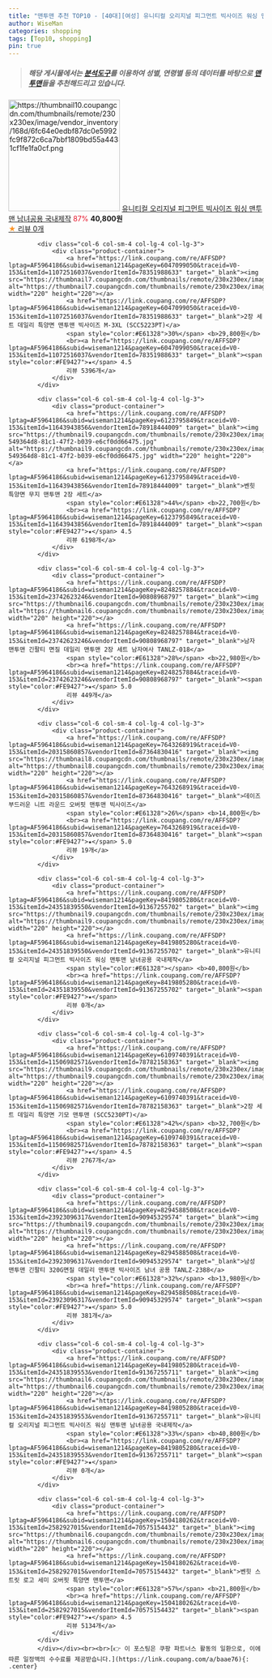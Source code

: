 ```yaml
---
title: "맨투맨 추천 TOP10 - [40대][여성] 유니티컬 오리지널 피그먼트 빅사이즈 워싱 맨투맨 남녀공용 국내제작"
author: WiseMan
categories: shopping
tags: [Top10, shopping]
pin: true
---
```


> ##### 해당 게시물에서는 [**분석도구**](https://itemscout.io/)를 이용하여 **성별**, **연령별** 등의 데이터를 바탕으로 [**맨투맨**](https://link.coupang.com/a/baae76)들을 추천해드리고 있습니다.
<div class="container"><div class="row">
            <div class="col-6 col-sm-4 col-lg-4 col-lg-3">
                <div class="product-container">
                    <a href="https://link.coupang.com/re/AFFSDP?lptag=AF5964186&subid=wiseman1214&pageKey=8419805280&traceid=V0-153&itemId=24351839558&vendorItemId=91367255720" target="_blank"><img src="https://thumbnail10.coupangcdn.com/thumbnails/remote/230x230ex/image/vendor_inventory/168d/6fc64e0edbf87dc0e5992fc9f872c6ca7bbf1809bd55a4431cf1fe1fa0cf.png" alt="https://thumbnail10.coupangcdn.com/thumbnails/remote/230x230ex/image/vendor_inventory/168d/6fc64e0edbf87dc0e5992fc9f872c6ca7bbf1809bd55a4431cf1fe1fa0cf.png" width="220" height="220"></a>
                    <a href="https://link.coupang.com/re/AFFSDP?lptag=AF5964186&subid=wiseman1214&pageKey=8419805280&traceid=V0-153&itemId=24351839558&vendorItemId=91367255720" target="_blank">유니티컬 오리지널 피그먼트 빅사이즈 워싱 맨투맨 남녀공용 국내제작</a>
                    <span style="color:#E61328">87%</span> <b>40,800원</b>
                    <br><a href="https://link.coupang.com/re/AFFSDP?lptag=AF5964186&subid=wiseman1214&pageKey=8419805280&traceid=V0-153&itemId=24351839558&vendorItemId=91367255720" target="_blank"><span style="color:#FE9427">★</span> 
                    리뷰 0개</a>
                </div>
            </div>
            
            <div class="col-6 col-sm-4 col-lg-4 col-lg-3">
                <div class="product-container">
                    <a href="https://link.coupang.com/re/AFFSDP?lptag=AF5964186&subid=wiseman1214&pageKey=6047099050&traceid=V0-153&itemId=11072516037&vendorItemId=78351988633" target="_blank"><img src="https://thumbnail7.coupangcdn.com/thumbnails/remote/230x230ex/image/vendor_inventory/3d94/bfc31dc1afd8310725b3a45fb1e2019d567deb2f33e0e09aa59931c0eb79.jpg" alt="https://thumbnail7.coupangcdn.com/thumbnails/remote/230x230ex/image/vendor_inventory/3d94/bfc31dc1afd8310725b3a45fb1e2019d567deb2f33e0e09aa59931c0eb79.jpg" width="220" height="220"></a>
                    <a href="https://link.coupang.com/re/AFFSDP?lptag=AF5964186&subid=wiseman1214&pageKey=6047099050&traceid=V0-153&itemId=11072516037&vendorItemId=78351988633" target="_blank">2장 세트 데일리 특양면 맨투맨 빅사이즈 M-3XL (SCC5223PT)</a>
                    <span style="color:#E61328">30%</span> <b>29,800원</b>
                    <br><a href="https://link.coupang.com/re/AFFSDP?lptag=AF5964186&subid=wiseman1214&pageKey=6047099050&traceid=V0-153&itemId=11072516037&vendorItemId=78351988633" target="_blank"><span style="color:#FE9427">★</span> 4.5
                    리뷰 5396개</a>
                </div>
            </div>
            
            <div class="col-6 col-sm-4 col-lg-4 col-lg-3">
                <div class="product-container">
                    <a href="https://link.coupang.com/re/AFFSDP?lptag=AF5964186&subid=wiseman1214&pageKey=6123795849&traceid=V0-153&itemId=11643943856&vendorItemId=78918444009" target="_blank"><img src="https://thumbnail9.coupangcdn.com/thumbnails/remote/230x230ex/image/retail/images/11441391880851485-549364d8-81c1-47f2-b039-e6cf0dd66475.jpg" alt="https://thumbnail9.coupangcdn.com/thumbnails/remote/230x230ex/image/retail/images/11441391880851485-549364d8-81c1-47f2-b039-e6cf0dd66475.jpg" width="220" height="220"></a>
                    <a href="https://link.coupang.com/re/AFFSDP?lptag=AF5964186&subid=wiseman1214&pageKey=6123795849&traceid=V0-153&itemId=11643943856&vendorItemId=78918444009" target="_blank">벤힛 특양면 무지 맨투맨 2장 세트</a>
                    <span style="color:#E61328">44%</span> <b>22,700원</b>
                    <br><a href="https://link.coupang.com/re/AFFSDP?lptag=AF5964186&subid=wiseman1214&pageKey=6123795849&traceid=V0-153&itemId=11643943856&vendorItemId=78918444009" target="_blank"><span style="color:#FE9427">★</span> 4.5
                    리뷰 6198개</a>
                </div>
            </div>
            
            <div class="col-6 col-sm-4 col-lg-4 col-lg-3">
                <div class="product-container">
                    <a href="https://link.coupang.com/re/AFFSDP?lptag=AF5964186&subid=wiseman1214&pageKey=8248257884&traceid=V0-153&itemId=23742623246&vendorItemId=90808968797" target="_blank"><img src="https://thumbnail6.coupangcdn.com/thumbnails/remote/230x230ex/image/vendor_inventory/129d/0e4b7a46eb7a3830e3630ad5aa718e6338d97609f0009cf3df7260f0b182.jpg" alt="https://thumbnail6.coupangcdn.com/thumbnails/remote/230x230ex/image/vendor_inventory/129d/0e4b7a46eb7a3830e3630ad5aa718e6338d97609f0009cf3df7260f0b182.jpg" width="220" height="220"></a>
                    <a href="https://link.coupang.com/re/AFFSDP?lptag=AF5964186&subid=wiseman1214&pageKey=8248257884&traceid=V0-153&itemId=23742623246&vendorItemId=90808968797" target="_blank">남자 맨투맨 긴팔티 면질 데일리 맨투맨 2장 세트 남자여사 TANLZ-018</a>
                    <span style="color:#E61328">28%</span> <b>22,980원</b>
                    <br><a href="https://link.coupang.com/re/AFFSDP?lptag=AF5964186&subid=wiseman1214&pageKey=8248257884&traceid=V0-153&itemId=23742623246&vendorItemId=90808968797" target="_blank"><span style="color:#FE9427">★</span> 5.0
                    리뷰 449개</a>
                </div>
            </div>
            
            <div class="col-6 col-sm-4 col-lg-4 col-lg-3">
                <div class="product-container">
                    <a href="https://link.coupang.com/re/AFFSDP?lptag=AF5964186&subid=wiseman1214&pageKey=7643268919&traceid=V0-153&itemId=20315860857&vendorItemId=87364830416" target="_blank"><img src="https://thumbnail8.coupangcdn.com/thumbnails/remote/230x230ex/image/vendor_inventory/24f7/4422ff5322dcbd92e53a867bddb88f381a242656d1d997196af9f98a41a7.jpg" alt="https://thumbnail8.coupangcdn.com/thumbnails/remote/230x230ex/image/vendor_inventory/24f7/4422ff5322dcbd92e53a867bddb88f381a242656d1d997196af9f98a41a7.jpg" width="220" height="220"></a>
                    <a href="https://link.coupang.com/re/AFFSDP?lptag=AF5964186&subid=wiseman1214&pageKey=7643268919&traceid=V0-153&itemId=20315860857&vendorItemId=87364830416" target="_blank">데이즈 부드러운 니트 라운드 오버핏 맨투맨 빅사이즈</a>
                    <span style="color:#E61328">26%</span> <b>14,800원</b>
                    <br><a href="https://link.coupang.com/re/AFFSDP?lptag=AF5964186&subid=wiseman1214&pageKey=7643268919&traceid=V0-153&itemId=20315860857&vendorItemId=87364830416" target="_blank"><span style="color:#FE9427">★</span> 5.0
                    리뷰 19개</a>
                </div>
            </div>
            
            <div class="col-6 col-sm-4 col-lg-4 col-lg-3">
                <div class="product-container">
                    <a href="https://link.coupang.com/re/AFFSDP?lptag=AF5964186&subid=wiseman1214&pageKey=8419805280&traceid=V0-153&itemId=24351839550&vendorItemId=91367255702" target="_blank"><img src="https://thumbnail9.coupangcdn.com/thumbnails/remote/230x230ex/image/vendor_inventory/3ede/9da0affab15c3603d84f38559d8562a160f5d40e3d27bdf5d2c2ac2df879.png" alt="https://thumbnail9.coupangcdn.com/thumbnails/remote/230x230ex/image/vendor_inventory/3ede/9da0affab15c3603d84f38559d8562a160f5d40e3d27bdf5d2c2ac2df879.png" width="220" height="220"></a>
                    <a href="https://link.coupang.com/re/AFFSDP?lptag=AF5964186&subid=wiseman1214&pageKey=8419805280&traceid=V0-153&itemId=24351839550&vendorItemId=91367255702" target="_blank">유니티컬 오리지널 피그먼트 빅사이즈 워싱 맨투맨 남녀공용 국내제작</a>
                    <span style="color:#E61328"></span> <b>40,800원</b>
                    <br><a href="https://link.coupang.com/re/AFFSDP?lptag=AF5964186&subid=wiseman1214&pageKey=8419805280&traceid=V0-153&itemId=24351839550&vendorItemId=91367255702" target="_blank"><span style="color:#FE9427">★</span> 
                    리뷰 0개</a>
                </div>
            </div>
            
            <div class="col-6 col-sm-4 col-lg-4 col-lg-3">
                <div class="product-container">
                    <a href="https://link.coupang.com/re/AFFSDP?lptag=AF5964186&subid=wiseman1214&pageKey=6109740391&traceid=V0-153&itemId=11506982571&vendorItemId=78782158363" target="_blank"><img src="https://thumbnail9.coupangcdn.com/thumbnails/remote/230x230ex/image/vendor_inventory/80ca/f894af5a8bacaaa84c71e499852b367d7018ef4f3348861fe33c5fdb2f1d.jpg" alt="https://thumbnail9.coupangcdn.com/thumbnails/remote/230x230ex/image/vendor_inventory/80ca/f894af5a8bacaaa84c71e499852b367d7018ef4f3348861fe33c5fdb2f1d.jpg" width="220" height="220"></a>
                    <a href="https://link.coupang.com/re/AFFSDP?lptag=AF5964186&subid=wiseman1214&pageKey=6109740391&traceid=V0-153&itemId=11506982571&vendorItemId=78782158363" target="_blank">2장 세트 데일리 특양면 기모 맨투맨 (SCC5230PT)</a>
                    <span style="color:#E61328">42%</span> <b>32,700원</b>
                    <br><a href="https://link.coupang.com/re/AFFSDP?lptag=AF5964186&subid=wiseman1214&pageKey=6109740391&traceid=V0-153&itemId=11506982571&vendorItemId=78782158363" target="_blank"><span style="color:#FE9427">★</span> 4.5
                    리뷰 2767개</a>
                </div>
            </div>
            
            <div class="col-6 col-sm-4 col-lg-4 col-lg-3">
                <div class="product-container">
                    <a href="https://link.coupang.com/re/AFFSDP?lptag=AF5964186&subid=wiseman1214&pageKey=8294588508&traceid=V0-153&itemId=23923096317&vendorItemId=90945329574" target="_blank"><img src="https://thumbnail9.coupangcdn.com/thumbnails/remote/230x230ex/image/vendor_inventory/6499/22f2b699617a3fe0b2fdfcfbe06caa64c2cbc37456837aab1460c409afff.jpg" alt="https://thumbnail9.coupangcdn.com/thumbnails/remote/230x230ex/image/vendor_inventory/6499/22f2b699617a3fe0b2fdfcfbe06caa64c2cbc37456837aab1460c409afff.jpg" width="220" height="220"></a>
                    <a href="https://link.coupang.com/re/AFFSDP?lptag=AF5964186&subid=wiseman1214&pageKey=8294588508&traceid=V0-153&itemId=23923096317&vendorItemId=90945329574" target="_blank">남성 맨투맨 긴팔티 320G면질 데일리 맨투맨 빅사이즈 남녀 공용 TANLZ-2388</a>
                    <span style="color:#E61328">32%</span> <b>13,980원</b>
                    <br><a href="https://link.coupang.com/re/AFFSDP?lptag=AF5964186&subid=wiseman1214&pageKey=8294588508&traceid=V0-153&itemId=23923096317&vendorItemId=90945329574" target="_blank"><span style="color:#FE9427">★</span> 5.0
                    리뷰 381개</a>
                </div>
            </div>
            
            <div class="col-6 col-sm-4 col-lg-4 col-lg-3">
                <div class="product-container">
                    <a href="https://link.coupang.com/re/AFFSDP?lptag=AF5964186&subid=wiseman1214&pageKey=8419805280&traceid=V0-153&itemId=24351839553&vendorItemId=91367255711" target="_blank"><img src="https://thumbnail6.coupangcdn.com/thumbnails/remote/230x230ex/image/vendor_inventory/03b4/fb470561db5c94c5424278ae4ec2048cb84a4ccf4a9fa07bbaa3d558afa2.png" alt="https://thumbnail6.coupangcdn.com/thumbnails/remote/230x230ex/image/vendor_inventory/03b4/fb470561db5c94c5424278ae4ec2048cb84a4ccf4a9fa07bbaa3d558afa2.png" width="220" height="220"></a>
                    <a href="https://link.coupang.com/re/AFFSDP?lptag=AF5964186&subid=wiseman1214&pageKey=8419805280&traceid=V0-153&itemId=24351839553&vendorItemId=91367255711" target="_blank">유니티컬 오리지널 피그먼트 빅사이즈 워싱 맨투맨 남녀공용 국내제작</a>
                    <span style="color:#E61328">33%</span> <b>40,800원</b>
                    <br><a href="https://link.coupang.com/re/AFFSDP?lptag=AF5964186&subid=wiseman1214&pageKey=8419805280&traceid=V0-153&itemId=24351839553&vendorItemId=91367255711" target="_blank"><span style="color:#FE9427">★</span> 
                    리뷰 0개</a>
                </div>
            </div>
            
            <div class="col-6 col-sm-4 col-lg-4 col-lg-3">
                <div class="product-container">
                    <a href="https://link.coupang.com/re/AFFSDP?lptag=AF5964186&subid=wiseman1214&pageKey=1504180262&traceid=V0-153&itemId=2582927015&vendorItemId=70575154432" target="_blank"><img src="https://thumbnail6.coupangcdn.com/thumbnails/remote/230x230ex/image/1025_amir_coupang_oct_80k/9bc8/1057e83e53f4d9f5ee9ef1ff69ce437d1a89ac6cdda47bd6230a0926d48a.jpg" alt="https://thumbnail6.coupangcdn.com/thumbnails/remote/230x230ex/image/1025_amir_coupang_oct_80k/9bc8/1057e83e53f4d9f5ee9ef1ff69ce437d1a89ac6cdda47bd6230a0926d48a.jpg" width="220" height="220"></a>
                    <a href="https://link.coupang.com/re/AFFSDP?lptag=AF5964186&subid=wiseman1214&pageKey=1504180262&traceid=V0-153&itemId=2582927015&vendorItemId=70575154432" target="_blank">벤힛 스트릿 로고 세미 오버핏 특양면 맨투맨</a>
                    <span style="color:#E61328">57%</span> <b>21,800원</b>
                    <br><a href="https://link.coupang.com/re/AFFSDP?lptag=AF5964186&subid=wiseman1214&pageKey=1504180262&traceid=V0-153&itemId=2582927015&vendorItemId=70575154432" target="_blank"><span style="color:#FE9427">★</span> 4.5
                    리뷰 5134개</a>
                </div>
            </div>
            </div></div><br><br>[👉 이 포스팅은 쿠팡 파트너스 활동의 일환으로, 이에 따른 일정액의 수수료를 제공받습니다.](https://link.coupang.com/a/baae76){: .center}